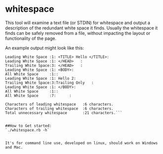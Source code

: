 # whitespace

This tool will examine a text file (or STDIN) for whitespace and output a description of the redundant white space it finds.
Usually the whitespace it finds can be safely removed from a file, without impacting the layout or functionality of the page.

An example output might look like this:

```Leading White Space :1: <HEAD>:
Leading White Space :1: <TITLE> Hello </TITLE>:
Leading White Space :1: </HEAD>   :
Trailing White Space:3: </HEAD>   :
Leading White Space :1: <BODY>:
All White Space     :1::
Leading White Space :1: Hello 2:
Trailing White Space:3:Trailing Only   :
Leading White Space :1: </BODY>:
All White Space     :1::
All White Space     :7:      :
```
```Characters in whitespace only lines:9 characters.
Characters of leading whitespace   :6 characters.
Characters of trailing whitespace  :6 characters.
Total unnecessary whitespace       :21 characters.```


##How to Get started:
`./whitespace.rb -h`


It's for command line use, developed on linux, should work on Windows and Mac.
